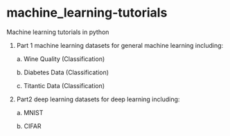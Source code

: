 # machine_learning-tutorials
Machine learning tutorials in python

1. Part 1 machine learning 
datasets for general machine learning including:

   a. Wine Quality (Classification)
   
   b. Diabetes Data (Classification)
   
   c. Titantic Data (Classification)

   
2. Part2 deep learning
datasets for deep learning including:

   a. MNIST
   
   b. CIFAR
   
   
    
    
